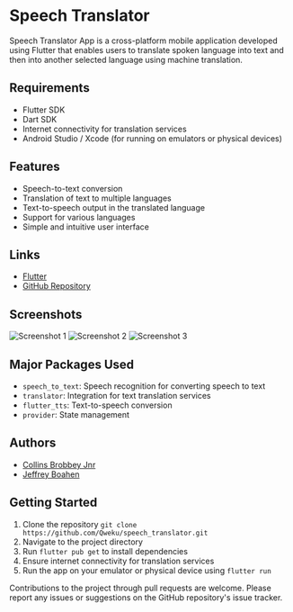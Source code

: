 # Speech Translator

Speech Translator App is a cross-platform mobile application developed using Flutter that enables users to translate spoken language into text and then into another selected language using machine translation.

## Requirements
- Flutter SDK
- Dart SDK
- Internet connectivity for translation services
- Android Studio / Xcode (for running on emulators or physical devices)

## Features
- Speech-to-text conversion
- Translation of text to multiple languages
- Text-to-speech output in the translated language
- Support for various languages
- Simple and intuitive user interface

## Links
- [Flutter](https://flutter.dev/)
- [GitHub Repository](https://github.com/Qweku/speech_translator)

## Screenshots
![Screenshot 1](readme/s1.jpg)
![Screenshot 2](readme/s2.jpg)
![Screenshot 3](readme/s3.jpg)

## Major Packages Used
- `speech_to_text`: Speech recognition for converting speech to text
- `translator`: Integration for text translation services
- `flutter_tts`: Text-to-speech conversion
- `provider`: State management

## Authors
- [Collins Brobbey Jnr](https://github.com/Qweku)
- [Jeffrey Boahen](https://github.com/yellow_Flickr)

## Getting Started
1. Clone the repository `git clone https://github.com/Qweku/speech_translator.git`
2. Navigate to the project directory
3. Run `flutter pub get` to install dependencies
4. Ensure internet connectivity for translation services
5. Run the app on your emulator or physical device using `flutter run`

Contributions to the project through pull requests are welcome. Please report any issues or suggestions on the GitHub repository's issue tracker.